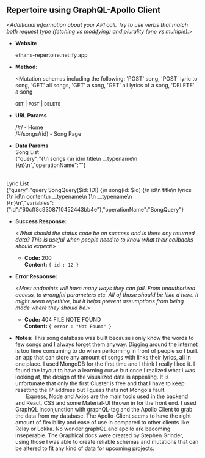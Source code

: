 **Repertoire using GraphQL-Apollo Client**
----
  <_Additional information about your API call. Try to use verbs that match both request type (fetching vs modifying) and plurality (one vs multiple)._>

* **Website**

  ethans-repertoire.netlify.app

* **Method:**
  
  <Mutation schemas including the following: 'POST' song, 'POST' lyric to song, 'GET' all songs, 'GET' a song, 'GET' all lyrics of a song, 'DELETE' a song

  `GET` | `POST` | `DELETE` 
  
*  **URL Params**

   /#/ - Home
   <br>/#/songs/(id) - Song Page

* **Data Params**
<br>Song List
&nbsp;&nbsp;&nbsp;&nbsp;&nbsp;&nbsp;<br>{"query":"{\n  songs {\n    id\n    title\n    __typename\n  }\n}\n","operationName":""}

<br>Lyric List
&nbsp;&nbsp;&nbsp;&nbsp;&nbsp;&nbsp;<br>{"query":"query SongQuery($id: ID!) {\n  song(id: $id) {\n    id\n    title\n    lyrics {\n      id\n      content\n      __typename\n    }\n    __typename\n         
        }\n}\n","variables":{"id":"60cff8c9308710452443bb4e"},"operationName":"SongQuery"}


* **Success Response:**
  
  <_What should the status code be on success and is there any returned data? This is useful when people need to to know what their callbacks should expect!_>

  * **Code:** 200 <br />
    **Content:** `{ id : 12 }`
 
* **Error Response:**

  <_Most endpoints will have many ways they can fail. From unauthorized access, to wrongful parameters etc. All of those should be liste d here. It might seem repetitive, but it helps prevent assumptions from being made where they should be._>

  * **Code:** 404 FILE NOTE FOUND <br />
    **Content:** `{ error : "Not Found" }`

* **Notes:**
  This song database was built because i only know the words to few songs and I always forget them anyway. Digging around the internet is too time consuming to do when performing in front of people so I built an app that can store any amount of songs with links their lyrics, all in one place. I used MongoDB for the first time and I think I really liked it. I found the layout to have a learning curve but once I realized what I was looking at, the design of the visualized data is appealing. It is unfortunate that only the first Cluster is free and that I have to keep resetting the IP address but I guess thats not Mongo's fault. 
<br> &nbsp;&nbsp;&nbsp;&nbsp;&nbsp;&nbsp; Express, Node and Axios are the main tools used in the backend and React, CSS and some Material-UI thrown in for the front end. I used GraphQL inconjunction with graphQL-tag and the Apollo Client to grab the data from my database. The Apollo-Client seems to have the right amount of flexibility and ease of use in compared to other clients like Relay or Lokka. No wonder graphQL and apollo are becoming inseperable. The Graphical docs were created by Stephen Grinder, using those I was able to create reliable schemas and mutations that can be altered to fit any kind of data for upcoming projects.
  
